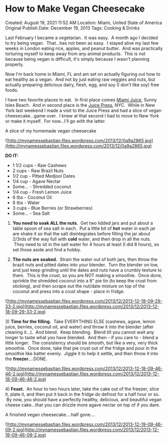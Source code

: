 # How to Make Vegan Cheesecake

Created: August 19, 2021 11:52 AM
Location: Miami, United State of America
Original Publish Date: December 19, 2013
Tags: Cooking & Drinks

Last February I became a vegetarian.  It was easy.  A month ago I decided to try being vegan.  That...has not been as easy.  I stayed alive my last few weeks in London eating rice, apples, and peanut butter.  And was practically torturing myself to keep away from any animal products.  This is not because being vegan is difficult, it's simply because I wasn't planning properly.

Now I'm back home in Miami, FL and am set on actually figuring out how to eat healthy as a vegan.  And not by just eating raw veggies and nuts, but actually preparing delicious dairy, flesh, egg, and soy (I don't like soy) free foods.

I have two favorite places to eat.  In first place comes [Miami Juice](http://www.miamijuice.com/), Sunny Isles Beach.  And in second place is the [Juice Press](http://www.juicepress.com/), NYC.  While in New York last weekend I made a visit to the Juice Press and had a slice of vegan cheesecake...game over.  I knew at that second I had to move to New York or make it myself.  For now...I'll go with the latter.

A slice of my homemade vegan cheesecake

![http://mynamessebastian.files.wordpress.com/2013/12/0a9a2865.jpg](http://mynamessebastian.files.wordpress.com/2013/12/0a9a2865.jpg)

**DO IT:**

- 1 1/2 cups - Raw Cashews
- 2 cups - Raw Brazil Nuts
- 1/2 cup - Pitted Medjool Dates
- 1/4 cup - Agave Nectar
- Some... - Shredded coconut
- 1/4 cup - Fresh Lemon Juice
- 6 tbs - Coconut Oil
- 6 tbs - Water
- 3 cups - Blue Berries (or Strawberries)
- Some... - Sea Salt

1) **You need to soak ALL the nuts**.  Get two lidded jars and put about a table spoon of sea salt in each.  Put a little bit of **hot** water in each jar are shake it so that the salt disintegrates before filling the jar about 2/3rds of the way full with **cold** water, and then drop in all the nuts.  They need to sit in the salt water for 4 hours at least (I did 8 hours), so set those aside and find a hobby.

2) **The nuts are soaked.**  Strain the water out of both jars, then throw the brazil nuts and pitted dates into your blender.  Turn the blender on low, and just keep grinding until the dates and nuts have a crumbly texture to them.  This is the crust, so you are NOT making a smoothie.  Once done, sprinkle the shredded coconut into a 8" pie tin (to keep the crust from sticking), and then scrape out the nut/date mixture on top of the coconut and press into a crust shape - place in fridge.

![http://mynamessebastian.files.wordpress.com/2013/12/2013-12-18-09-29-33-2.jpg](http://mynamessebastian.files.wordpress.com/2013/12/2013-12-18-09-29-33-2.jpg)

3) **Time for the filling.**  Take EVERYTHING ELSE (cashews, agave, lemon juice, berries, coconut oil, and water) and throw it into the blender (after cleaning it...).  And blend.  Keep blending.  Blend till you cannot wait any longer to taste what you have blended.  And then - if you care to - blend a little longer.  The consistency should be smooth, but like a very, very thick smoothie.  Once done, take that pie crust out of the fridge and pour in the smoothie like batter evenly.  Jiggle it to help it settle, and then throw it into the **freezer**....DONE.

![http://mynamessebastian.files.wordpress.com/2013/12/2013-12-18-09-46-46-2.jpg](http://mynamessebastian.files.wordpress.com/2013/12/2013-12-18-09-46-46-2.jpg)

4) **Feast.**  An hour to two hours later, take the cake out of the freezer, slice it, plate it, and then put it back in the fridge do defrost for a half hour or so.  By now, you should have a perfectly healthy, delicious, and beautiful vegan cheese cake...that you can drizzle more agave nectar on top of if you dare.

A finished vegan cheesecake....half gone....

![http://mynamessebastian.files.wordpress.com/2013/12/2013-12-19-09-46-09-2.jpg](http://mynamessebastian.files.wordpress.com/2013/12/2013-12-19-09-46-09-2.jpg)